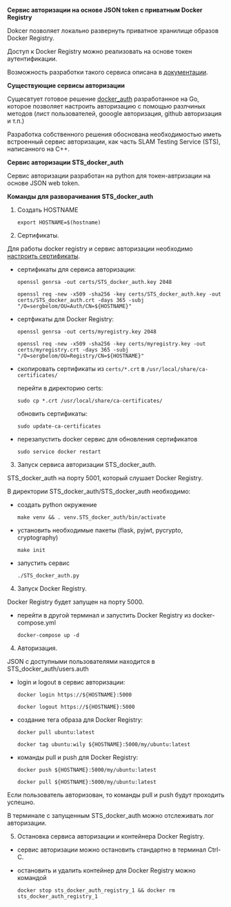 **Сервис авторизации на основе JSON token с приватным Docker Registry**


Dokcer позволяет локально развернуть приватное хранилище образов Docker Registry.

Доступ к Docker Registry можно реализовать на основе токен аутентификации.

Возможность разработки такого сервиса описана в [документации](https://docs.docker.com/registry/spec/auth/token/).


**Существующие сервисы авторизации**


Сущесвтует готовое решение [docker_auth](https://github.com/cesanta/docker_auth) разработанное на Go, которое позволяет настроить авторизацию с помощью разлчиных методов (лист пользователей, gooogle авторизация, github авторизация и т.п.)

Разработка собственного решения обоснована необходимостью иметь встроенный сервис авторизации, как часть SLAM Testing Service (STS), написанного на C++.


**Сервис авторизации STS_docker_auth**

Сервис авторизации разработан на python для токен-автризации на основе JSON web token.


**Команды для разворачивания STS_docker_auth**

1. Создать HOSTNAME

    `export HOSTNAME=$(hostname)`

2. Сертификаты.

Для работы docker registry и cервис авторизации необходимо [настроить сертификаты](https://docs.docker.com/registry/insecure/).

- сертификаты для сервиса авторизации:

    `openssl genrsa -out certs/STS_docker_auth.key 2048`

    `openssl req -new -x509 -sha256 -key certs/STS_docker_auth.key -out certs/STS_docker_auth.crt -days 365 -subj "/O=sergbelom/OU=Auth/CN=${HOSTNAME}"`

- сертфикаты для Docker Registry:

    `openssl genrsa -out certs/myregistry.key 2048`

    `openssl req -new -x509 -sha256 -key certs/myregistry.key -out certs/myregistry.crt -days 365 -subj "/O=sergbelom/OU=Registry/CN=${HOSTNAME}"`

- скопировать сертификаты из `certs/*.crt` в `/usr/local/share/ca-certificates/`

    перейти в директорию certs:

    `sudo cp *.crt /usr/local/share/ca-certificates/`

    обновить сертификаты:

    `sudo update-ca-certificates`

- перезапустить docker сервис для обновления сертификатов

    `sudo service docker restart`

3. Запуск сервиса авторизации STS_docker_auth.

STS_docker_auth на порту 5001, который слушает Docker Registry.

В директории STS_docker_auth/STS_docker_auth необходимо:

- создать python окружение

    `make venv && . venv.STS_docker_auth/bin/activate`

- установить необходимые пакеты (flask, pyjwt, pycrypto, cryptography)

    `make init`

- запустить сервис

    `./STS_docker_auth.py`

4. Запуск Docker Registry.

Docker Registry будет запущен на порту 5000.

- перейти в другой терминал и запустить Docker Registry из docker-compose.yml

    `docker-compose up -d`

4. Авторизация. 

JSON с доступными пользователями находится в STS_docker_auth/users.auth

- login и logout в сервис авторизации:

    `docker login https://${HOSTNAME}:5000`

    `docker logout https://${HOSTNAME}:5000`

- создание тега образа для Docker Registry:

    `docker pull ubuntu:latest`

    `docker tag ubuntu:wily ${HOSTNAME}:5000/my/ubuntu:latest`

- команды pull и push для Docker Registry:

    `docker push ${HOSTNAME}:5000/my/ubuntu:latest`

    `docker pull ${HOSTNAME}:5000/my/ubuntu:latest`

Если пользователь авторизован, то команды pull и push будут проходить успешно.

В терминале с запущенным STS_docker_auth можно отслеживать лог авторизации.

5. Остановка сервиса авторизации и контейнера Docker Registry.

- сервис авторизации можно остановить стандартно в терминал Ctrl-C.

- остановить и удалить контейнер для Docker Registry можно командой

    `docker stop sts_docker_auth_registry_1 && docker rm sts_docker_auth_registry_1`
